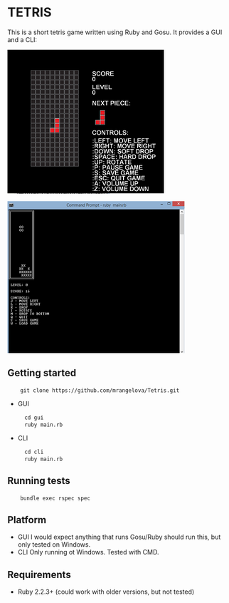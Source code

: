 # TETRIS

This is a short tetris game written using Ruby and Gosu.
It provides a GUI and a CLI:

![Screenshot](https://github.com/mrangelova/Tetris/blob/master/media/screen.png)

![Screenshot](https://github.com/mrangelova/Tetris/blob/master/media/CLI_screen.png)


## Getting started

        git clone https://github.com/mrangelova/Tetris.git


* GUI

        cd gui
        ruby main.rb

* CLI

        cd cli
        ruby main.rb


## Running tests

        bundle exec rspec spec

## Platform
- GUI
I would expect anything that runs Gosu/Ruby should run this, but only tested on Windows.
- CLI
Only running ot Windows. Tested with CMD.

## Requirements
- Ruby 2.2.3+ (could work with older versions, but not tested)